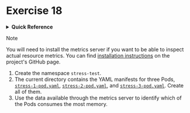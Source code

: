 # Exercise 18

<details>
<summary><b>Quick Reference</b></summary>
<p>

* Namespace: `stress-test`<br>
* Documentation: [Metrics Server](https://github.com/kubernetes-sigs/metrics-server)

</p>
</details>

> [!NOTE]
> You will need to install the metrics server if you want to be able to inspect actual resource metrics. You can find [installation instructions](https://github.com/kubernetes-sigs/metrics-server#installation) on the project's GitHub page.

1. Create the namespace `stress-test`.
2. The current directory contains the YAML manifests for three Pods, [`stress-1-pod.yaml`](./stress-1-pod.yaml), [`stress-2-pod.yaml`](./stress-2-pod.yaml), and [`stress-3-pod.yaml`](./stress-3-pod.yaml). Create all of them.
3. Use the data available through the metrics server to identify which of the Pods consumes the most memory.